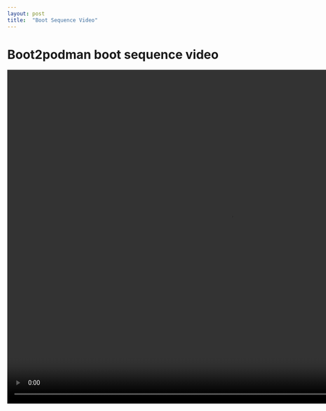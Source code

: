 ```yaml
---
layout: post
title:  "Boot Sequence Video"
---
```


# Boot2podman boot sequence video

<video autoplay="autoplay" width="1024" height="768">
    <source src="/assets/boot2podman.webm" type="video/webm">
</video>

